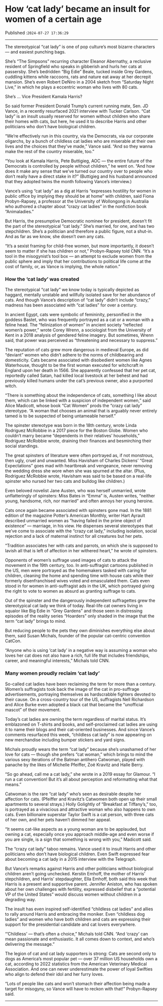 # How ‘cat lady’ became an insult for women of a certain age

Published :`2024-07-27 17:36:29`

---

The stereotypical “cat lady” is one of pop culture’s most bizarre characters — and easiest punching bags.

She’s “The Simpsons” recurring character Eleanor Abernathy, a reclusive resident of Springfield who speaks in gibberish and hurls her cats at passersby. She’s bedridden “Big Edie” Beale, tucked inside Grey Gardens, cuddling kittens while raccoons, rats and nature eat away at her decrepit mansion. She’s even Robert DeNiro in a 2004 sketch from “Saturday Night Live,” in which he plays a eccentric woman who lives with 80 cats.

She’s … Vice President Kamala Harris?

So said former President Donald Trump’s current running mate, Sen. JD Vance, in a recently resurfaced 2021 interview with Tucker Carlson. “Cat lady” is an insult usually reserved for women without children who share their homes with cats, but here, he used it to describe Harris and other politicians who don’t have biological children.

“We’re effectively run in this country, via the Democrats, via our corporate oligarchs, by a bunch of childless cat ladies who are miserable at their own lives and the choices that they’ve made,” Vance said. “And so they wanna make the rest of the country miserable, too.”

“You look at Kamala Harris, Pete Buttigieg, AOC — the entire future of the Democrats is controlled by people without children,” he went on. “And how does it make any sense that we’ve turned our country over to people who don’t really have a direct stake in it?” (Buttigieg and his husband announced that they adopted twins the month following Vance’s interview.)

Vance’s using “cat lady” as a dig at Harris “expresses hostility for women in public office by implying they should be at home” with children, said Fiona Probyn-Rapsey, a professor at the University of Wollongong in Australia who authored a chapter about “crazy cat ladies” in the nonfiction book “Animaladies.”

But Harris, the presumptive Democratic nominee for president, doesn’t fit the part of the stereotypical “cat lady.” She’s married, for one, and has two stepchildren. She’s a politician and therefore a public figure, not a shut-in. And as far as we know, she doesn’t own any cats.

“It’s a sexist framing for child-free women, but more importantly, it doesn’t seem to matter if she has children or not,” Probyn-Rapsey told CNN. “It’s a tool in the misogynist’s tool box — an attempt to exclude women from the public sphere and imply that her contributions to political life come at the cost of family, or, as Vance is implying, the whole nation.”

### How the ‘cat lady’ was created

The stereotypical “cat lady” we know today is typically depicted as haggard, mentally unstable and willfully isolated save for her abundance of cats. And though Vance’s description of “cat lady” didn’t include “crazy,” madness has been associated with “cat ladies” for over a century.

In ancient Egypt, cats were symbolic of femininity, personified in the goddess Bastet, who was frequently portrayed as a cat or a woman with a feline head. The “felinization of women” in ancient society “reflected women’s power,” wrote Corey Wrenn, a sociologist from the University of Kent in a 2018 analysis of gendered feline imagery. But sometimes, Wrenn said, that power was perceived as “threatening and necessary to suppress.”

The reputation of cats grew more dangerous in medieval Europe, as did “deviant” women who didn’t adhere to the norms of childbearing and domesticity. Cats became associated with disobedient women like Agnes Waterhouse, thought to be the first woman executed for witchcraft in England upon her death in 1566. She apparently confessed that her pet cat, reportedly called Satan, had killed local livestock at her behest and had previously killed humans under the cat’s previous owner, also a purported witch.

“There is something about the independence of cats, something I like about them, which can be linked with a suspicion of independent women,” said Alice Madicott, whose book “Cat Women” prods the “crazy cat lady” stereotype. “A woman that chooses an animal that is arguably never entirely tamed is to be suspected of being untameable herself.”

The spinster stereotype was born in the 18th century, wrote Linda Rodriguez McRobbie in a 2017 piece for the Boston Globe. Women who couldn’t marry became “dependents in their relatives’ households,” Rodriguez McRobbie wrote, draining their finances and besmirching their social standings.

The great spinsters of literature were often portrayed as, if not monstrous, then ugly, cruel and unwanted. Miss Havisham of Charles Dickens’ “Great Expectations” goes mad with heartbreak and vengeance, never removing the wedding dress she wore when she was spurned at the altar. (Plus, Rodriguez McRobbie wrote, Havisham was said to be based on a real-life spinster who nursed her two cats and bulldog like children.)

Even beloved novelist Jane Austen, who was herself unmarried, wrote unflatteringly of spinsters: Miss Bates in “Emma” is, Austen writes, “neither young, handsome, rich, nor married” and often annoys her young heroine.

Cats once again became associated with spinsters gone mad. In the 1881 edition of the magazine Potter’s American Monthly, writer Hart Ayrault described unmarried women as “having failed in the prime object of existence” — marriage, in his view. He dispenses several stereotypes that we’ve come to associate with the “crazy cat lady,” including isolation, social rejection and a lack of maternal instinct for all creatures but her pets.

“Tradition associates her with cats and parrots, on which she is supposed to lavish all that is left of affection in her withered heart,” he wrote of spinsters.

Opponents of women’s suffrage used images of cats to attack the movement in the 19th century, too. In anti-suffragist cartoons published in the US, men were portrayed as the homemakers tasked with caring for children, cleaning the home and spending time with house cats while their formerly disenfranchised wives voted and emasculated them. Cats even stood in for women in anti-suffragist ads in the UK, which portrayed giving the right to vote to women as absurd as granting suffrage to cats.

Out of the spinster and the dangerously independent suffragettes grew the stereotypical cat lady we think of today. Real-life cat owners living in squalor like Big Edie in “Grey Gardens” and those seen in distressing episodes of the reality series “Hoarders” only shaded in the image that the term “cat lady” brings to mind.

But reducing people to the pets they own diminishes everything else about them, said Susan Michals, founder of the popular cat-centric convention CatCon.

“Anyone who is using ‘cat lady’ in a negative way is assuming a woman who loves her cat does not also have a rich, full life that includes friendships, career, and meaningful interests,” Michals told CNN.

### Many women proudly reclaim ‘cat lady’

So-called cat ladies have been reclaiming the term for more than a century. Women’s suffragists took back the image of the cat in pro-suffrage advertisements, portraying themselves as hardscrabble fighters devoted to their cause. On a cross-country tour of the US, suffragists Nell Richardson and Alice Burke even adopted a black cat that became the “unofficial mascot” of their movement.

Today’s cat ladies are owning the term regardless of marital status. It’s emblazoned on T-shirts and books, and self-proclaimed cat ladies are using it to name their blogs and their cat-oriented businesses. And since Vance’s comments resurfaced this week, “childless cat lady” is now appearing on new merchandise including bumper stickers and yard signs.

Michals proudly wears the term “cat lady” because she’s unashamed of her love for cats — though she prefers “cat woman,” which brings to mind the various sexy iterations of the Batman antihero Catwoman, played with panache by the likes of Michelle Pfeiffer, Zoë Kravitz and Halle Berry.

“So go ahead, call me a cat lady,” she wrote in a 2019 essay for Glamour. “I run a cat convention! But it’s all about perception and reformatting what that means.”

Catwoman is the rare “cat lady” who’s seen as desirable despite her affection for cats. (Pfeiffer and Kravitz’s Catwomen both open up their small apartments to several strays.) Holly Golightly of “Breakfast at Tiffany’s,” too, is portrayed as a vivacious and attractive woman who also happens to own cats. Even billionaire superstar Taylor Swift is a cat person, with three cats of her own, and her pets haven’t dimmed her appeal.

“It seems cat-like aspects as a young woman are to be applauded, but owning a cat, especially once you approach middle-age and even worse if you are single, is a sign that something is wrong with you,” Madicott said.

The “crazy cat lady” taboo remains. Vance used it to insult Harris and other politicians who don’t have biological children. Even Swift expressed fear about becoming a cat lady in a 2015 interview with the Telegraph.

But Vance’s remarks against Harris and other politicians without biological children aren’t going unchecked. Kerstin Emhoff, the mother of Harris’ stepchildren, and Harris’ stepdaughter, Ella Emhoff, both said this week that Harris is a present and supportive parent. Jennifer Aniston, who has spoken about her own challenges with fertility, expressed disbelief that a “potential VP of the United States” would discuss women without children in a degrading way.

The insult has even inspired self-identified “childless cat ladies” and allies to rally around Harris and embracing the moniker. Even “childless dog ladies” and women who have both children and cats are expressing their support for the presidential candidate and cat lovers everywhere.

“’Childless’ — that’s often a choice,” Michals told CNN. “And ‘crazy’ can mean passionate and enthusiastic. It all comes down to context, and who’s delivering the message.”

The legion of cat and cat lady supporters is strong: Cats are second only to dogs as America’s most popular pet — over 37 million US households own a cat, according to 2022 statistics from the American Veterinary Medical Association. And one can never underestimate the power of loyal Swifties who align to defend their idol and her furry loves.

“Lots of people like cats and won’t stomach their affection being made a target for misogyny, so Vance will have to reckon with that!” Probyn-Rapsey said.

---

